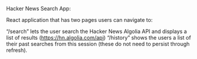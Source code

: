 Hacker News Search App:

React application that has two pages users can navigate to:

“/search” lets the user search the Hacker News Algolia API and displays a list of results (https://hn.algolia.com/api)
“/history” shows the users a list of their past searches from this session (these do not need to persist through refresh).
